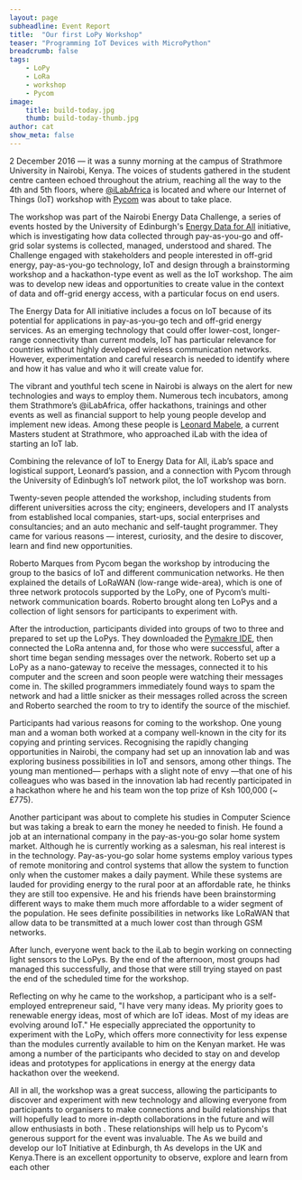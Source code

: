 ```yaml
---
layout: page
subheadline: Event Report
title:  "Our first LoPy Workshop"
teaser: "Programming IoT Devices with MicroPython"
breadcrumb: false
tags:
    - LoPy
    - LoRa
    - workshop
    - Pycom
image:
    title: build-today.jpg
    thumb: build-today-thumb.jpg
author: cat
show_meta: false
---
```

2 December 2016 &mdash; it was a sunny morning at the campus of Strathmore University in Nairobi, Kenya. The voices of students gathered in the student centre canteen echoed throughout the atrium, reaching all the way to the 4th and 5th floors, where 
[@iLabAfrica](http://www.ilabafrica.ac.ke) is located and where our Internet of Things (IoT) workshop with [Pycom](https://www.pycom.io) was about to take place. 

The workshop was part of the Nairobi Energy Data Challenge, a series of events hosted by the University of Edinburgh's [Energy Data for All](http://dataforall.io/) initiative, which is investigating how data collected through pay-as-you-go and off-grid solar systems is collected, managed, understood and shared. The Challenge engaged with stakeholders and people interested in off-grid energy, pay-as-you-go technology, IoT and design through a brainstorming workshop and a hackathon-type event as well as the IoT workshop. The aim was to develop new ideas and opportunities to create value in the context of data and off-grid energy access, with a particular focus on end users.

The Energy Data for All initiative includes a focus on IoT because of its potential for applications in pay-as-you-go tech and off-grid energy services. As an emerging technology that could offer lower-cost, longer-range connectivity than current models, IoT has particular relevance for countries without highly developed wireless communication networks. However, experimentation and careful research is needed to identify where and how it has value and who it will create value for. 

The vibrant and youthful tech scene in Nairobi is always on the alert for new technologies and ways to employ them. Numerous tech incubators, among them Strathmore’s @iLabAfrica, offer hackathons, trainings and other events as well as financial support to help young people develop and implement new ideas. Among these people is [Leonard Mabele](https://www.researchgate.net/profile/Leonard_Mabele2), a current Masters student at Strathmore, who approached iLab with the idea of starting an IoT lab.

Combining the relevance of IoT to Energy Data for All, iLab’s space and logistical support, Leonard’s passion, and a connection with Pycom through the University of Edinbugh’s IoT network pilot, the IoT workshop was born.

Twenty-seven people attended the workshop, including students from different universities across the city; engineers, developers and IT analysts from established local companies, start-ups, social enterprises and consultancies; and an auto mechanic and self-taught programmer. They came for various reasons &mdash; interest, curiosity, and the desire to discover, learn and find new opportunities.

Roberto Marques from Pycom began the workshop by introducing the group to the basics of IoT and different communication networks. He then explained the details of LoRaWAN (low-range wide-area), which is one of three network protocols supported by the LoPy, one of Pycom’s multi-network communication boards. Roberto brought along ten LoPys and a collection of light sensors for participants to experiment with.

After the introduction, participants divided into groups of two to three and prepared to set up the LoPys. They downloaded the [Pymakre IDE](https://www.pycom.io/solutions/pymakr/), then connected the LoRa antenna and, for those who were successful, after a short time began sending messages over the network. Roberto set up a LoPy as a nano-gateway to receive the messages, connected it to his computer and the screen and soon people were watching their messages come in. The skilled programmers immediately found ways to spam the network and had a little snicker as their messages rolled across the screen and Roberto searched the room to try to identify the source of the mischief.

Participants had various reasons for coming to the workshop. One young man and a woman both worked at a company well-known in the city for its copying and printing services. Recognising the rapidly changing opportunities in Nairobi, the company had set up an innovation lab and was exploring business possibilities in IoT and sensors, among other things. The young man mentioned&mdash; perhaps with a slight note of envy &mdash;that one of his colleagues who was based in the innovation lab had recently participated in a hackathon where he and his team won the top prize of Ksh 100,000 (~ £775).
 
Another participant was about to complete his studies in Computer Science but was taking a break to earn the money he needed to finish. He found a job at an international company in the pay-as-you-go solar home system market. Although he is currently working as a salesman, his real interest is in the technology. Pay-as-you-go solar home systems employ various types of remote monitoring and control systems that allow the system to function only when the customer makes a daily payment. While these systems are lauded for providing energy to the rural poor at an affordable rate, he thinks they are still too expensive. He and his friends have been brainstorming different ways to make them much more affordable to a wider segment of the population. He sees definite possibilities in networks like LoRaWAN that allow data to be transmitted at a much lower cost than through GSM networks.
 
After lunch, everyone went back to the iLab to begin working on connecting light sensors to the LoPys. By the end of the afternoon, most groups had managed this successfully, and those that were still trying stayed on past the end of the scheduled time for the workshop. 

Reflecting on why he came to the workshop, a participant who is a self-employed entrepreneur said, "I have very many ideas. My priority goes to renewable energy ideas, most of which are IoT ideas. Most of my ideas are evolving around IoT." He especially appreciated the opportunity to experiment with the LoPy, which offers more connectivity for less expense than the modules currently available to him on the Kenyan market. He was among a number of the participants who decided to stay on and develop ideas and prototypes for applications in energy at the energy data hackathon over the weekend. 
<!-- Read more about the ideas that he and others came up with here [link to be added]. -->

All in all, the workshop was a great success, allowing the participants to discover and experiment with new technology and allowing everyone from participants to organisers to make connections and build relationships that will hopefully lead to more in-depth collaborations in the future and will allow enthusiasts in both .
 These relationships will help us to 
Pycom's generous support for the event was invaluable. The 
As we build and develop our IoT Initiative at Edinburgh, th
As develops in the UK and Kenya.There is an excellent opportunity to observe, explore and learn from each other 









